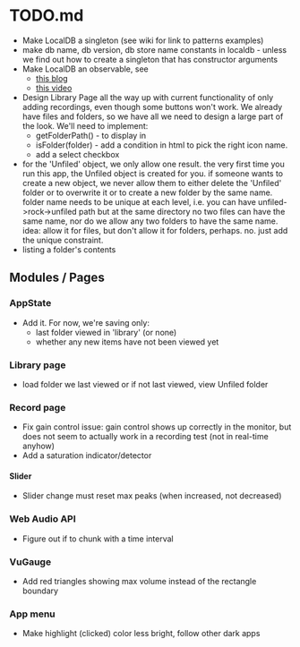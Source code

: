 # TODO.md

* Make LocalDB a singleton (see wiki for link to patterns examples)
* make db name, db version, db store name constants in localdb - unless we find out how
  to create a singleton that has constructor arguments
* Make LocalDB an observable, see
  * [this blog](http://blog.thoughtram.io/angular/2016/01/06/taking-advantage-of-observables-in-angular2.html)
  * [this video](https://egghead.io/lessons/rxjs-rxjs-observables-vs-promises)
* Design Library Page all the way up with current functionality of
  only adding recordings, even though some buttons won't work.  We
  already have files and folders, so we have all we need to design
  a large part of the look.  We'll need to implement:
  * getFolderPath() - to display in <ion-item-divider>
  * isFolder(folder) - add a condition in html to pick the right
    icon name.
  * add a select checkbox
* for the 'Unfiled' object, we only allow one result.  the very first 
  time you run this app, the Unfiled object is created for you.
  if someone wants to create a new object, we never allow them to 
  either delete the 'Unfiled' folder or to overwrite it or to create
  a new folder by the same name.  folder name needs to be unique
  at each level, i.e. you can have unfiled->rock->unfiled path
  but at the same directory no two files can have the same name,
  nor do we allow any two folders to have the same name.  idea: allow
  it for files, but don't allow it for folders, perhaps. no. just add
  the unique constraint.
* listing a folder's contents

## Modules / Pages

### AppState
* Add it.  For now, we're saving only:
  * last folder viewed in 'library' (or none)
  * whether any new items have not been viewed yet
  
### Library page
* load folder we last viewed or if not last viewed, view Unfiled folder

### Record page
* Fix gain control issue: gain control shows up correctly in the
  monitor, but does not seem to actually work in a recording test (not
  in real-time anyhow)
* Add a saturation indicator/detector

#### Slider
* Slider change must reset max peaks (when increased, not decreased)

### Web Audio API
* Figure out if to chunk with a time interval

### VuGauge
* Add red triangles showing max volume instead of the rectangle boundary

### App menu
* Make highlight (clicked) color less bright, follow other dark apps